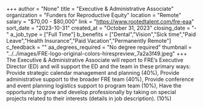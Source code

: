 +++
author = "None"
title = "Executive & Administrative Associate"
organization = "Funders for Reproductive Equity"
location = "Remote"
salary = "$70,00 - $80,000"
link = "https://www.rootedtalent.com/fre-eaa"
sort_date = "2023-10-31"
created_at = "October 31, 2023"
closing_date = "-"
a_job_type = ["Full Time"]
b_benefits = ["Dental","Vision","Sick time","Paid Leave","Health Insurance","Paid Vacation","Permanently Remote"]
c_feedback = ""
aa_degrees_required = "No degree required"
thumbnail = "../../images/FRE-logo-original-colors-hirespreview_7a2a3f49.jpeg"
+++
The Executive & Administrative Associate will report to FRE’s Executive Director (ED) and will support the ED and the team in these primary ways:  
Provide strategic calendar management and planning (40%),
Provide administrative support to the broader FRE team (40%),
Provide conference and event planning logistics support to program team (10%),
Have the opportunity to grow and develop professionally by taking on special projects related to their interests (details in job description). (10%)